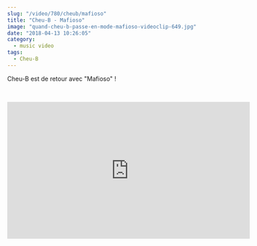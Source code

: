 ```yaml
--- 
slug: "/video/780/cheub/mafioso"
title: "Cheu-B - Mafioso"
image: "quand-cheu-b-passe-en-mode-mafioso-videoclip-649.jpg"
date: "2018-04-13 10:26:05"
category:
  - music video
tags:
  - Cheu-B
---
```

<p>Cheu-B est de retour avec "Mafioso" !</p><br/><p><iframe width="560" height="315" src="https://www.youtube.com/embed/wiphrvMjh7I" frameborder="0" allow="autoplay; encrypted-media" allowfullscreen></iframe></p>